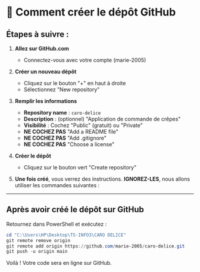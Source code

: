 # 📝 Comment créer le dépôt GitHub

## Étapes à suivre :

1. **Allez sur GitHub.com**
   - Connectez-vous avec votre compte (marie-2005)

2. **Créer un nouveau dépôt**
   - Cliquez sur le bouton "+" en haut à droite
   - Sélectionnez "New repository"

3. **Remplir les informations**
   - **Repository name** : `caro-delice`
   - **Description** : (optionnel) "Application de commande de crêpes"
   - **Visibilité** : Cochez "Public" (gratuit) ou "Private"
   - **NE COCHEZ PAS** "Add a README file"
   - **NE COCHEZ PAS** "Add .gitignore"
   - **NE COCHEZ PAS** "Choose a license"
   
4. **Créer le dépôt**
   - Cliquez sur le bouton vert "Create repository"

5. **Une fois créé**, vous verrez des instructions. **IGNOREZ-LES**, nous allons utiliser les commandes suivantes :

---

## Après avoir créé le dépôt sur GitHub

Retournez dans PowerShell et exécutez :

```powershell
cd "C:\Users\HP\Desktop\TS-INFO3\CARO DELICE"
git remote remove origin
git remote add origin https://github.com/marie-2005/caro-delice.git
git push -u origin main
```

Voilà ! Votre code sera en ligne sur GitHub.

